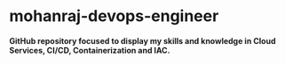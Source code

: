 # mohanraj-devops-engineer
#### GitHub repository focused to display my skills and knowledge in Cloud Services, CI/CD, Containerization and IAC.
